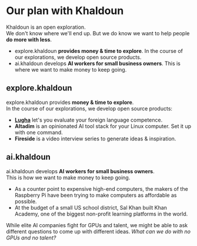 # Our plan with Khaldoun

Khaldoun is an open exploration.  
We don't know where we'll end up.
But we do know we want to help people **do more with less**.

- explore.khaldoun **provides money & time to explore**.
  In the course of our explorations, we develop open source products.
- ai.khaldoun develops **AI workers for small business owners**.
  This is where we want to make money to keep going.

## explore.khaldoun

explore.khaldoun provides **money & time to explore**.  
In the course of our explorations, we develop open source products:

- [**Lugha**](https://lugha.xyz) let's you evaluate your foreign language competence.
- **Altadim** is an opinionated AI tool stack for your Linux computer.
  Set it up with one command.
- **Fireside** is a video interview series to generate ideas & inspiration.

## ai.khaldoun

ai.khaldoun develops **AI workers for small business owners**.  
This is how we want to make money to keep going.

- As a counter point to expensive high-end computers,
  the makers of the Raspberry Pi have been trying
  to make computers as affordable as possible.
- At the budget of a small US school district, Sal Khan built Khan Academy,
  one of the biggest non-profit learning platforms in the world.

While elite AI companies fight for GPUs and talent,
we might be able to ask different questions to come up with different ideas.
*What can we do with no GPUs and no talent?*
